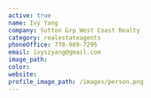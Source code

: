```yaml
---
active: true
name: Ivy Yang
company: Sutton Grp West Coast Realty
category: realestateagents
phoneOffice: 778-989-7295
email: ivyszyang@gmail.com
image_path:
color:
website:
profile_image_path: /images/person.png
---
```



